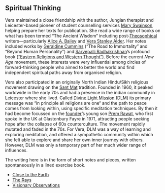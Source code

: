 ## Spiritual Thinking

Vera maintained a close friendship with the author, Jungian therapist and Leicester-based pioneer of student counselling services [Mary Swainson](https://leicester.omeka.net/exhibits/show/so-that-they-may-have-life/mary-swainson-1/mary-swainson), helping prepare her texts for publication. She read a wide range of books on what has been termed “The Ancient Wisdom” including post-[Theosophical](https://www.britannica.com/topic/theosophy) writers—particularly [Alice A. Bailey](https://www.lucistrust.org/books/about_alice_a_bailey) and [Vera Stanley Alder](https://albion.org.uk/vera-stanley-alder-1894-1984/). Her notes included works by [Geraldine Cummins](https://en.wikipedia.org/wiki/Geraldine_Cummins) (“The Road to Immortality” and “Beyond Human Personality”) and [Sarvepalli Radhakrishnan](https://en.wikipedia.org/wiki/Sarvepalli_Radhakrishnan)’s profound book ([“Eastern Religions and Western Thought”](https://archive.org/details/in.ernet.dli.2015.208994/)). Before the current *New Age* movement, these interests were very influential among circles of forward-thinking people who aimed to better the world and find independent spiritual paths away from organised religion.

Vera also participated in an originally North Indian Hindu/Sikh religious movement drawing on the [Sant Mat](https://en.wikipedia.org/wiki/Contemporary_Sant_Mat_movements) tradition. Founded in 1960, it peaked worldwide in the early 70s and had a presence in the indian community in Leicester where she lived. Called [Divine Light Mission](https://newreligiousmovements.org/d/divine-light-mission/) (DLM) its primary message was “in principle all religions are one“ and the path to peace comes from looking within, using specific meditation techniques. By then it had become focussed on the [founder](https://en.wikipedia.org/wiki/Hans_Maharaj)’s young son [Prem Rawat](https://en.wikipedia.org/wiki/Prem_Rawat), who first spoke in the UK at Glastonbury Fayre in 1971, attracting people seeking hope after the collapse of 60s counterculture. The movement rapidly mutated and faded in the 70s. For Vera, DLM was a way of learning and exploring meditation, and offered a sympathetic community within which she felt able to explore and share her own inner journey with others. However, DLM was only a temporary part of her much wider range of influences.

The writing here is in the form of short notes and pieces, written spontaneously in a lined exercise book.

- [Close to the Earth](close-to-the-earth/)
- [The Rays](the-rays/)
- [Visionary Observations](visionary-observations/)